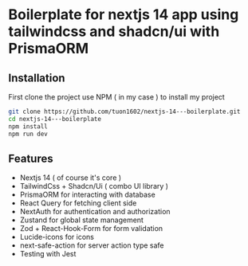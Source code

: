 # Boilerplate for nextjs 14 app using tailwindcss and shadcn/ui with PrismaORM

## Installation
First clone the project
use NPM ( in my case ) to install my project
```bash
git clone https://github.com/tuon1602/nextjs-14---boilerplate.git
cd nextjs-14---boilerplate
npm install
npm run dev
```
## Features
- Nextjs 14 ( of course it's core )
- TailwindCss + Shadcn/Ui ( combo UI library )
- PrismaORM for interacting with database
- React Query for fetching client side
- NextAuth for authentication and authorization
- Zustand for global state management
- Zod + React-Hook-Form for form validation
- Lucide-icons for icons
- next-safe-action for server action type safe
- Testing with Jest
